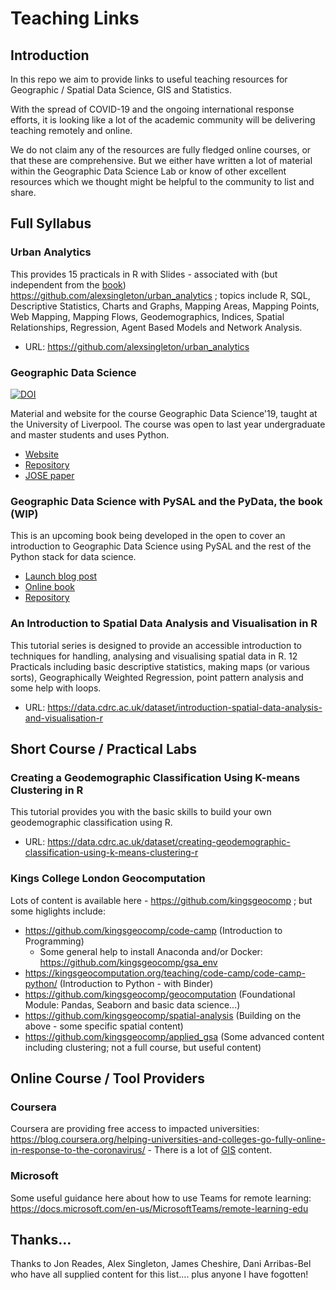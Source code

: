 # Teaching Links

## Introduction
In this repo we aim to provide links to useful teaching resources for Geographic / Spatial Data Science, GIS and Statistics.

With the spread of COVID-19 and the ongoing international response efforts, it is looking like a lot of the academic community will be delivering teaching remotely and online. 

We do not claim any of the resources are fully fledged online courses, or that these are comprehensive. But we either have written a lot of material within the Geographic Data Science Lab or know of other excellent resources which we thought might be helpful to the community to list and share.


## Full Syllabus

### Urban Analytics
This provides 15 practicals in R with Slides - associated with (but independent from the [book](https://uk.sagepub.com/en-gb/eur/urban-analytics/book249267)) https://github.com/alexsingleton/urban_analytics ; topics include R, SQL, Descriptive Statistics, Charts and Graphs, Mapping Areas, Mapping Points, Web Mapping, Mapping Flows, Geodemographics, Indices, Spatial Relationships, Regression, Agent Based Models and Network Analysis.
* URL: https://github.com/alexsingleton/urban_analytics

### Geographic Data Science

[![DOI](http://jose.theoj.org/papers/10.21105/jose.00042/status.svg)](https://doi.org/10.21105/jose.00042)

Material and website for the course Geographic Data Science'19, taught
at the University of Liverpool. The course was open to
last year undergraduate and master students and uses Python.

* [Website](http://darribas.org/gds19)
* [Repository](https://github.com/darribas/gds19)
* [JOSE paper](http://jose.theoj.org/papers/ab5b87ff724fbdb2fda35a7301eecce9)

### Geographic Data Science with PySAL and the PyData, the book (WIP)

This is an upcoming book being developed in the open to cover an introduction to Geographic Data Science using PySAL and the rest of the Python stack for data science.

* [Launch blog post](https://geographicdata.science/2019/08/29/project-launch.html)
* [Online book](https://geographicdata.science/book/intro)
* [Repository](https://github.com/gdsbook/book)

### An Introduction to Spatial Data Analysis and Visualisation in R
This tutorial series is designed to provide an accessible introduction to techniques for handling, analysing and visualising spatial data in R. 12 Practicals including basic descriptive statistics, making maps (or various sorts), Geographically Weighted Regression, point pattern analysis and some help with loops. 
* URL: https://data.cdrc.ac.uk/dataset/introduction-spatial-data-analysis-and-visualisation-r

## Short Course / Practical Labs

### Creating a Geodemographic Classification Using K-means Clustering in R
This tutorial provides you with the basic skills to build your own geodemographic classification using R. 
* URL: https://data.cdrc.ac.uk/dataset/creating-geodemographic-classification-using-k-means-clustering-r

### Kings College London Geocomputation
Lots of content is available here - https://github.com/kingsgeocomp ; but some higlights include:

* https://github.com/kingsgeocomp/code-camp (Introduction to Programming)
  * Some general help to install Anaconda and/or Docker: https://github.com/kingsgeocomp/gsa_env
* https://kingsgeocomputation.org/teaching/code-camp/code-camp-python/  (Introduction to Python - with Binder)
* https://github.com/kingsgeocomp/geocomputation (Foundational Module: Pandas, Seaborn and basic data science...)
* https://github.com/kingsgeocomp/spatial-analysis (Building on the above - some specific spatial content)
* https://github.com/kingsgeocomp/applied_gsa (Some advanced content including clustering; not a full course, but useful content)


## Online Course / Tool Providers

### Coursera
Coursera are providing free access to impacted universities: https://blog.coursera.org/helping-universities-and-colleges-go-fully-online-in-response-to-the-coronavirus/ - There is a lot of [GIS](https://www.coursera.org/search?query=GIS&) content.

### Microsoft
Some useful guidance here about how to use Teams for remote learning: https://docs.microsoft.com/en-us/MicrosoftTeams/remote-learning-edu



## Thanks...
Thanks to Jon Reades, Alex Singleton, James Cheshire, Dani Arribas-Bel who have all supplied content for this list.... plus anyone I have fogotten!
